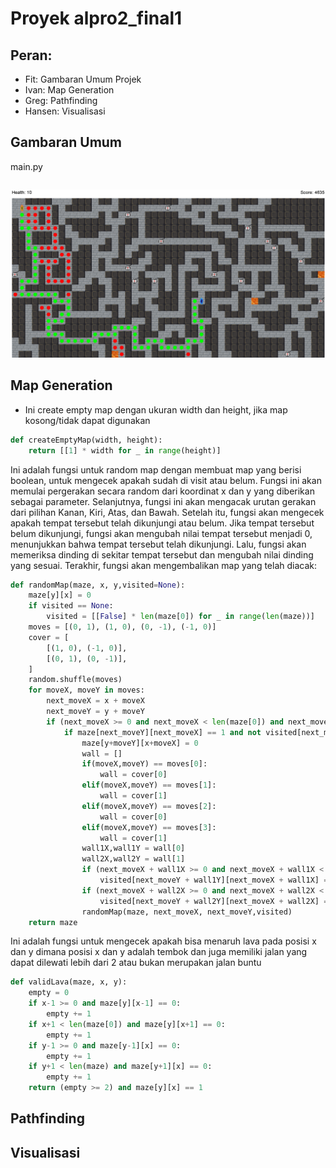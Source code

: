 # Proyek alpro2_final1

## Peran:
- Fit: Gambaran Umum Projek
- Ivan: Map Generation
- Greg: Pathfinding
- Hansen: Visualisasi

## Gambaran Umum
main.py
```python
```
![Contoh Gambat](Contoh.png)


## Map Generation
- Ini create empty map dengan ukuran width dan height, jika map kosong/tidak dapat digunakan
```python
def createEmptyMap(width, height):
    return [[1] * width for _ in range(height)]
```
Ini adalah fungsi untuk random map dengan membuat map yang berisi boolean, untuk mengecek apakah sudah di visit atau belum. Fungsi ini akan memulai pergerakan secara random dari koordinat x dan y yang diberikan sebagai parameter. Selanjutnya, fungsi ini akan mengacak urutan gerakan dari pilihan Kanan, Kiri, Atas, dan Bawah. Setelah itu, fungsi akan mengecek apakah tempat tersebut telah dikunjungi atau belum. Jika tempat tersebut belum dikunjungi, fungsi akan mengubah nilai tempat tersebut menjadi 0, menunjukkan bahwa tempat tersebut telah dikunjungi. Lalu, fungsi akan memeriksa dinding di sekitar tempat tersebut dan mengubah nilai dinding yang sesuai. Terakhir, fungsi akan mengembalikan map yang telah diacak:
```python
def randomMap(maze, x, y,visited=None):
    maze[y][x] = 0
    if visited == None:
        visited = [[False] * len(maze[0]) for _ in range(len(maze))]
    moves = [(0, 1), (1, 0), (0, -1), (-1, 0)]
    cover = [
        [(1, 0), (-1, 0)],
        [(0, 1), (0, -1)],
    ]
    random.shuffle(moves)
    for moveX, moveY in moves:
        next_moveX = x + moveX
        next_moveY = y + moveY
        if (next_moveX >= 0 and next_moveX < len(maze[0]) and next_moveY >= 0 and next_moveY < len(maze)):
            if maze[next_moveY][next_moveX] == 1 and not visited[next_moveY][next_moveX]:
                maze[y+moveY][x+moveX] = 0
                wall = []
                if(moveX,moveY) == moves[0]:
                    wall = cover[0]
                elif(moveX,moveY) == moves[1]:
                    wall = cover[1]
                elif(moveX,moveY) == moves[2]:
                    wall = cover[0]
                elif(moveX,moveY) == moves[3]:
                    wall = cover[1]
                wall1X,wall1Y = wall[0]
                wall2X,wall2Y = wall[1]
                if (next_moveX + wall1X >= 0 and next_moveX + wall1X < len(maze[0]) and next_moveY + wall1Y >= 0 and next_moveY + wall1Y < len(maze)):
                    visited[next_moveY + wall1Y][next_moveX + wall1X] = True
                if (next_moveX + wall2X >= 0 and next_moveX + wall2X < len(maze[0]) and next_moveY + wall2Y >= 0 and next_moveY + wall2Y < len(maze)):
                    visited[next_moveY + wall2Y][next_moveX + wall2X] = True
                randomMap(maze, next_moveX, next_moveY,visited)
    return maze
```

Ini adalah fungsi untuk mengecek apakah bisa menaruh lava pada posisi x dan y dimana posisi x dan y adalah tembok dan juga memiliki jalan yang dapat dilewati lebih dari 2 atau bukan merupakan jalan buntu
```python
def validLava(maze, x, y):
    empty = 0
    if x-1 >= 0 and maze[y][x-1] == 0:
        empty += 1
    if x+1 < len(maze[0]) and maze[y][x+1] == 0:
        empty += 1
    if y-1 >= 0 and maze[y-1][x] == 0:
        empty += 1
    if y+1 < len(maze) and maze[y+1][x] == 0:
        empty += 1
    return (empty >= 2) and maze[y][x] == 1
```
## Pathfinding

## Visualisasi
